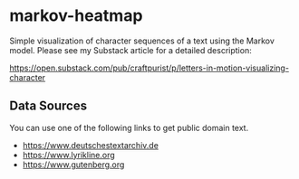 # markov-heatmap

Simple visualization of character sequences of a text using the Markov model. Please see my Substack article for a detailed description:

https://open.substack.com/pub/craftpurist/p/letters-in-motion-visualizing-character

## Data Sources

You can use one of the following links to get public domain text.

- https://www.deutschestextarchiv.de
- https://www.lyrikline.org
- https://www.gutenberg.org
